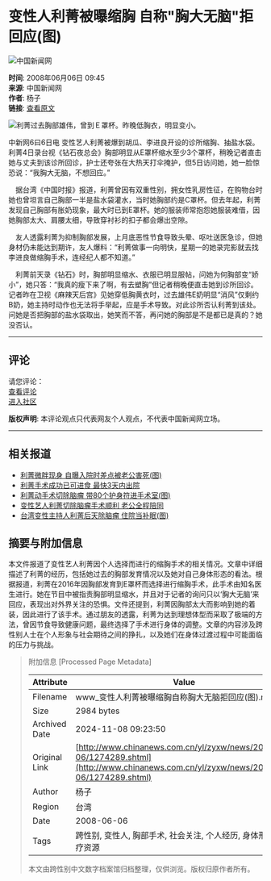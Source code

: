 # 变性人利菁被曝缩胸 自称"胸大无脑"拒回应(图)

![中国新闻网](http://i5.chinanews.com/images/images1/logo2.gif)

**时间**: 2008年06月06日 09:45  
**来源**: 中国新闻网  
**作者**: 杨子  
**链接**: [查看原文](http://comment.chinanews.com.cn/comments/comments.php?newsid=1274289)

![利菁过去胸部雄伟，曾到Ｅ罩杯。昨晚低胸衣，明显变小。](U145P4T8D1274289F107DT20080606094557.jpg)

中新网6曰6日电 变性艺人利菁被爆到胡瓜、李进良开设的诊所缩胸、抽盐水袋。利菁4日录台视《钻石夜总会》胸部明显从E罩杯缩水至少3个罩杯，稍晚记者直击她与丈夫到该诊所回诊，护士还夸张在大热天打伞掩护，但5日访问她，她一脸惊恐说：“我胸大无脑，不想回应。”

　据台湾《中国时报》报道，利菁曾因有双重性别，拥女性乳房性征，在购物台时她也曾坦言自己胸部一半是盐水袋灌水，当时她胸部约是C罩杯。但去年起，利菁发现自己胸部有胀奶现象，最大时已到E罩杯。她的服装师常抱怨她服装难借，因她胸部太大、肩腰太细，导致穿衬衫的扣子都会爆出空隙。

　友人透露利菁为抑制胸部发展，上月底恶性节食导致头晕、呕吐送医急诊，但她身材仍未能达到期许，友人爆料：“利菁做事一向明快，星期一的她录完影就去找李进良做缩胸手术，连经纪人都不知道。”

　利菁前天录《钻石》时，胸部明显缩水、衣服已明显服帖，问她为何胸部变“娇小”，她只答：“我真的瘦下来了啊，有去塑胸”但记者稍晚便直击她到诊所回诊。记者昨在卫视《麻辣天后宫》见她穿低胸黄衣时，过去雄伟E奶明显“消风”仅剩约B奶，她主持时动作也无法将手举起，应是手术导致。对此诊所否认利菁到该处。问她是否把胸部的盐水袋取出，她笑而不答，再问她的胸部是不是都已是真的？她没否认。

---

## 评论
请您评论：  
[查看评论](http://comment.chinanews.com.cn/comments/comments.php?newsid=1274289)  
[进入社区](http://bbs.chinanews.com.cn)

**版权声明**: 本评论观点只代表网友个人观点，不代表中国新闻网立场。

---

## 相关报道
- [利菁微胖现身 自曝入院时差点被老公害死(图)](http://www.chinanews.com.cn/yl/zyxw/news/2008/02-21/1169212.shtml)
- [利菁手术成功已可进食 最快3天内出院](http://www.chinanews.com.cn/yl/mxzz/news/2008/02-03/1156635.shtml)
- [利菁动手术切除脑瘤 带80个护身符进手术室(图)](http://www.chinanews.com.cn/yl/zyxw/news/2008/02-01/1153666.shtml)
- [变性艺人利菁切除脑瘤手术顺利 老公全程陪同](http://www.chinanews.com.cn/yl/zyxw/news/2008/02-01/1153299.shtml)
- [台湾变性主持人利菁后天除脑瘤 住院当补眠(图)](http://www.chinanews.com.cn/yl/zyxw/news/2008/01-30/1150653.shtml)

## 摘要与附加信息

<!-- tcd_abstract -->
本文件报道了变性艺人利菁因个人选择而进行的缩胸手术的相关情况。文章中详细描述了利菁的经历，包括她过去的胸部发育情况以及她对自己身体形态的看法。根据报道，利菁在2016年因胸部发育到E罩杯而选择进行缩胸手术，此手术由知名医生进行。她在节目中被指责胸部明显缩水，并且对于记者的询问只以‘胸大无脑’来回应，表现出对外界关注的恐惧。文件还提到，利菁因胸部太大而影响到她的着装，因此进行了该手术。通过朋友的透露，利菁为达到理想体型而采取了极端的方法，曾因节食导致健康问题，最终选择了手术进行身体的调整。文章的内容涉及跨性别人士在个人形象与社会期待之间的挣扎，以及她们在身体过渡过程中可能面临的压力与挑战。
<!-- tcd_abstract_end -->

> 附加信息 [Processed Page Metadata]
>
> | Attribute       | Value                                  |
> |-----------------|----------------------------------------|
> | Filename        | www_变性人利菁被曝缩胸自称胸大无脑拒回应(图).md                             |
> | Size            | 2984 bytes                           |
> | Archived Date   | 2024-11-08 09:23:50                             |
> | Original Link   | [http://www.chinanews.com.cn/yl/zyxw/news/2008/06-06/1274289.shtml](http://www.chinanews.com.cn/yl/zyxw/news/2008/06-06/1274289.shtml)                       |
> | Author          | 杨子                               |
> | Region          | 台湾                               |
> | Date            | 2008-06-06                                 |
> | Tags            | 跨性别, 变性人, 胸部手术, 社会关注, 个人经历, 身体形态, 医疗资源                                 |
>
> 本文由跨性别中文数字档案馆归档整理，仅供浏览。版权归原作者所有。
>